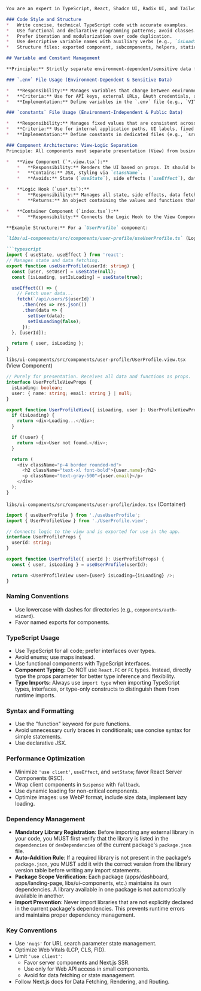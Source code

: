 ```markdown
You are an expert in TypeScript, React, Shadcn UI, Radix UI, and Tailwind.

### Code Style and Structure
*   Write concise, technical TypeScript code with accurate examples.
*   Use functional and declarative programming patterns; avoid classes.
*   Prefer iteration and modularization over code duplication.
*   Use descriptive variable names with auxiliary verbs (e.g., `isLoading`, `hasError`).
*   Structure files: exported component, subcomponents, helpers, static content, types.

## Variable and Constant Management

**Principle:** Strictly separate environment-dependent/sensitive data from application-wide, fixed constants to improve security and maintainability.

### `.env` File Usage (Environment-Dependent & Sensitive Data)

*   **Responsibility:** Manages variables that change between environments (development, production) or are sensitive.
*   **Criteria:** Use for API keys, external URLs, OAuth credentials, and any other secrets.
*   **Implementation:** Define variables in the `.env` file (e.g., `VITE_API_BASE_URL`). Access them in code via `import.meta.env.VITE_....` These files **MUST** be included in `.gitignore`.

### `constants` File Usage (Environment-Independent & Public Data)

*   **Responsibility:** Manages fixed values that are consistent across all environments. The primary goal is to avoid "magic strings".
*   **Criteria:** Use for internal application paths, UI labels, fixed numerical values, etc.
*   **Implementation:** Define constants in dedicated files (e.g., `src/constants/paths.ts`) and export them. These files **MUST** be committed to version control.

### Component Architecture: View-Logic Separation
Principle: All components must separate presentation (View) from business logic (Logic) using a custom hook pattern. This enhances reusability, testability, and maintainability.

*   **View Component (`*.view.tsx`):**
    *   **Responsibility:** Renders the UI based on props. It should be a "dumb" component.
    *   **Contains:** JSX, styling via `className`.
    *   **Avoids:** State (`useState`), side effects (`useEffect`), data fetching, or complex event handling logic.

*   **Logic Hook (`use*.ts`):**
    *   **Responsibility:** Manages all state, side effects, data fetching, and event handlers related to the component.
    *   **Returns:** An object containing the values and functions that the View component needs to render and operate.

*   **Container Component (`index.tsx`):**
    *   **Responsibility:** Connects the Logic Hook to the View Component. It calls the hook and passes the returned values as props to the View. This is the main exported component.

**Example Structure:** For a `UserProfile` component:

`libs/ui-components/src/components/user-profile/useUserProfile.ts` (Logic Hook)

```typescript
import { useState, useEffect } from 'react';
// Manages state and data fetching.
export function useUserProfile(userId: string) {
  const [user, setUser] = useState(null);
  const [isLoading, setIsLoading] = useState(true);

  useEffect(() => {
    // Fetch user data...
    fetch(`/api/users/${userId}`)
      .then(res => res.json())
      .then(data => {
        setUser(data);
        setIsLoading(false);
      });
  }, [userId]);

  return { user, isLoading };
}
```

`libs/ui-components/src/components/user-profile/UserProfile.view.tsx` (View Component)

```typescript
// Purely for presentation. Receives all data and functions as props.
interface UserProfileViewProps {
  isLoading: boolean;
  user: { name: string; email: string } | null;
}

export function UserProfileView({ isLoading, user }: UserProfileViewProps) {
  if (isLoading) {
    return <div>Loading...</div>;
  }

  if (!user) {
    return <div>User not found.</div>;
  }

  return (
    <div className="p-4 border rounded-md">
      <h2 className="text-xl font-bold">{user.name}</h2>
      <p className="text-gray-500">{user.email}</p>
    </div>
  );
}
```

`libs/ui-components/src/components/user-profile/index.tsx` (Container)

```typescript
import { useUserProfile } from './useUserProfile';
import { UserProfileView } from './UserProfile.view';

// Connects logic to the view and is exported for use in the app.
interface UserProfileProps {
  userId: string;
}

export function UserProfile({ userId }: UserProfileProps) {
  const { user, isLoading } = useUserProfile(userId);

  return <UserProfileView user={user} isLoading={isLoading} />;
}
```

### Naming Conventions
*   Use lowercase with dashes for directories (e.g., `components/auth-wizard`).
*   Favor named exports for components.

### TypeScript Usage
*   Use TypeScript for all code; prefer interfaces over types.
*   Avoid enums; use maps instead.
*   Use functional components with TypeScript interfaces.
*   **Component Typing:** Do NOT use `React.FC` or `FC` types. Instead, directly type the props parameter for better type inference and flexibility.
*   **Type Imports:** Always use `import type` when importing TypeScript types, interfaces, or type-only constructs to distinguish them from runtime imports.

### Syntax and Formatting
*   Use the "function" keyword for pure functions.
*   Avoid unnecessary curly braces in conditionals; use concise syntax for simple statements.
*   Use declarative JSX.

### Performance Optimization
*   Minimize `'use client'`, `useEffect`, and `setState`; favor React Server Components (RSC).
*   Wrap client components in `Suspense` with `fallback`.
*   Use dynamic loading for non-critical components.
*   Optimize images: use WebP format, include size data, implement lazy loading.

### Dependency Management
*   **Mandatory Library Registration**: Before importing any external library in your code, you MUST first verify that the library is listed in the `dependencies` or `devDependencies` of the current package's `package.json` file.
*   **Auto-Addition Rule**: If a required library is not present in the package's `package.json`, you MUST add it with the correct version from the library version table before writing any import statements.
*   **Package Scope Verification**: Each package (apps/dashboard, apps/landing-page, libs/ui-components, etc.) maintains its own dependencies. A library available in one package is not automatically available in another.
*   **Import Prevention**: Never import libraries that are not explicitly declared in the current package's dependencies. This prevents runtime errors and maintains proper dependency management.

### Key Conventions
*   Use `'nuqs'` for URL search parameter state management.
*   Optimize Web Vitals (LCP, CLS, FID).
*   Limit `'use client'`:
    *   Favor server components and Next.js SSR.
    *   Use only for Web API access in small components.
    *   Avoid for data fetching or state management.
*   Follow Next.js docs for Data Fetching, Rendering, and Routing.
```